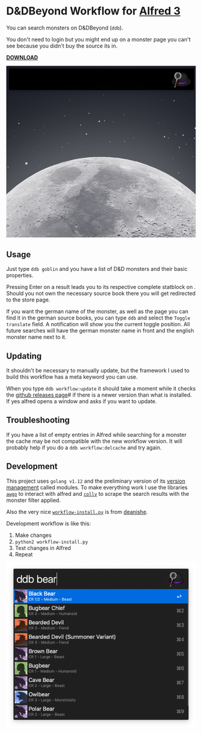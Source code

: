 D&DBeyond Workflow for [Alfred 3](http://www.alfredapp.com)
==============================

You can search monsters on D&DBeyond (`ddb`).

You don't need to login but you might end up on a monster page you can't see
because you didn't buy the source its in.

**[DOWNLOAD](https://github.com/Wayneoween/alfred-dndbeyond-monster-workflow/releases)**

![Demo GIF](demo.gif)

Usage
-----

Just type `ddb goblin` and you have a list of D&D monsters and their basic properties.

Pressing Enter on a result leads you to its respective complete statblock on
[](https://dndbeyond.com). Should you not own the necessary source book there
you will get redirected to the store page.

If you want the german name of the monster, as well as the page you can find it
in the german source books, you can type `ddb` and select the `Toggle
translate` field. A notification will show you the current toggle position. All
future searches will have the german monster name in front and the english
monster name next to it.

Updating
--------

It shouldn't be necessary to manually update, but the framework I used to build
this workflow has a meta keyword you can use.

When you type `ddb workflow:update` it should take a moment while it checks the
[github releases
page](](https://github.com/Wayneoween/alfred-dndbeyond-monster-workflow/releases))#
if there is a newer version than what is installed. If yes alfred opens a
window and asks if you want to update.

Troubleshooting
---------------

If you have a list of empty entries in Alfred while searching for a monster the
cache may be not compatible with the new workflow version. It will probably
help if you do a `ddb workflow:delcache` and try again.

Development
-----------

This project uses `golang v1.12` and the preliminary version of its [version
management](https://github.com/golang/go/wiki/Modules) called modules. To make
everything work I use the libraries [`awgo`](https://github.com/deanishe/awgo)
to interact with alfred and [`colly`](http://go-colly.org) to scrape the
[](https://dndbeyond.com) search results with the monster filter applied.

Also the very nice
[`workflow-install.py`](https://gist.github.com/deanishe/35faae3e7f89f629a94e)
is from [deanishe](https://github.com/deanishe).

Development workflow is like this:

1. Make changes
2. `python2 workflow-install.py`
3. Test changes in Alfred
4. Repeat

![Workflow Screenshot](screenshot.png)
